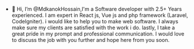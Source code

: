 - 👋 Hi, I’m @MdkanokHossain,I'm a Software developer with 2.5+ Years experienced. I am expert in React js, Vue js and php framework (Laravel, CodeIgniter). i would like to help you to make web software. I always make sure my clients are satisfied with the work i do. lastly, I take a great pride in my prompt and professional communication. I would love to discuss the job with you further and hope here from you soon.

<!--
- 👀 I’m interested in ... 
- 🌱 I’m currently learning ...
- 💞️ I’m looking to collaborate on ...
- 📫 How to reach me ...
-->
<!---
MdkanokHossain/MdkanokHossain is a ✨ special ✨ repository because its `README.md` (this file) appears on your GitHub profile.
You can click the Preview link to take a look at your changes.
--->

